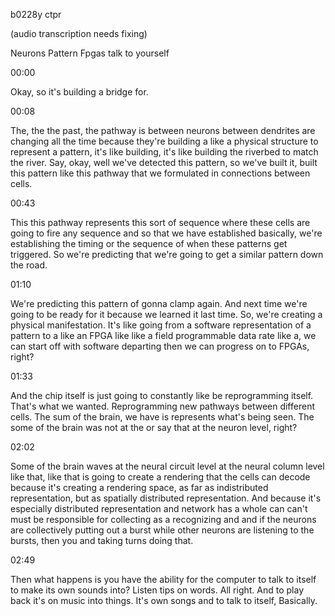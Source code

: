 b0228y ctpr

(audio transcription needs fixing)

Neurons Pattern Fpgas talk to yourself

00:00

Okay, so it's building a bridge for.

00:08

The, the the past, the pathway is between neurons between dendrites are changing all the time because they're building a like a physical structure to represent a pattern, it's like building, it's like building the riverbed to match the river. Say, okay, well we've detected this pattern, so we've built it, built this pattern like this pathway that we formulated in connections between cells.

00:43

This this pathway represents this sort of sequence where these cells are going to fire any sequence and so that we have established basically, we're establishing the timing or the sequence of when these patterns get triggered. So we're predicting that we're going to get a similar pattern down the road.

01:10

We're predicting this pattern of gonna clamp again. And next time we're going to be ready for it because we learned it last time. So, we're creating a physical manifestation. It's like going from a software representation of a pattern to a like an FPGA like like a field programmable data rate like a, we can start off with software departing then we can progress on to FPGAs, right?

01:33

And the chip itself is just going to constantly like be reprogramming itself. That's what we wanted. Reprogramming new pathways between different cells. The sum of the brain, we have is represents what's being seen. The some of the brain was not at the or say that at the neuron level, right?

02:02

Some of the brain waves at the neural circuit level at the neural column level like that, like that is going to create a rendering that the cells can decode because it's creating a rendering space, as far as indistributed representation, but as spatially distributed representation. And because it's especially distributed representation and network has a whole can can't must be responsible for collecting as a recognizing and and if the neurons are collectively putting out a burst while other neurons are listening to the bursts, then you and taking turns doing that.

02:49

Then what happens is you have the ability for the computer to talk to itself to make its own sounds into? Listen tips on words. All right. And to play back it's on music into things. It's own songs and to talk to itself, Basically.

